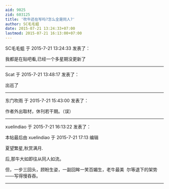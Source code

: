 ```yaml
---
aid: 9025
zid: 603125
title: '吹牛还在写吗?怎么全是同人?'
author: SC毛毛蛆
date: 2015-07-21 13:24:33+07:00
lastmod: 2015-07-21 16:13:00+07:00
---
```


SC毛毛蛆 于 2015-7-21 13:24:33 发表了：

我都是在贴吧看,已经一个多星期没更新了

---------

Scat 于 2015-7-21 13:48:17 发表了：

出巡了

---------

东门吹雨 于 2015-7-21 15:43:00 发表了：

作者外出取材，休刊若干期。（误）

---------

xuelindiao 于 2015-7-21 16:13:22 发表了：

本帖最后由 xuelindiao 于 2015-7-21 17:13 编辑 

夏望繁星,秋赏满月.

后,那牛大如即往从同人如流。

但，一步三回头，顾盼生姿，一副回眸一笑百媚生，老牛最美  尔等退下的架势——写得慢吞吞。

---------

